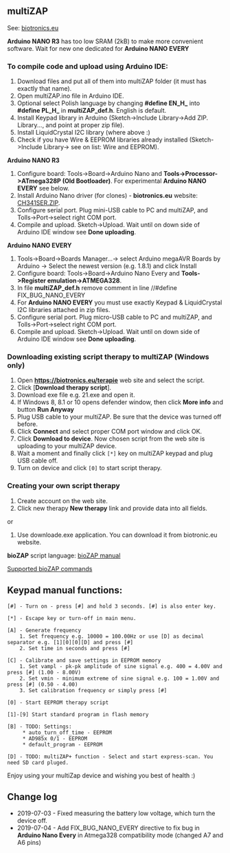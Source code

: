 ## multiZAP

See: [biotronics.eu](https://biotronics.eu)

**Arduino NANO R3** has too low SRAM (2kB) to make more convenient software. Wait for new one dedicated for **Arduino NANO EVERY**


### To compile code and upload using Arduino IDE:
1. Download files and put all of them into multiZAP folder (it must has exactly that name). 
2. Open multiZAP.ino file in Arduino IDE.
3. Optional select Polish language by changing **#define EN_H_** into **#define PL_H_** in **multiZAP_def.h**. English is default.
4. Install Keypad library in Arduino (Sketch->Include Library->Add ZIP. Library..., and point at proper zip file). 
5. Install LiquidCrystal I2C library (where above :)
6. Check if you have Wire & EEPROM libraries already installed (Sketch->Include Library-> see on list: Wire and EEPROM).

**Arduino NANO R3**
1. Configure board: Tools->Board->Arduino Nano and **Tools->Processor->ATmega328P (Old Bootloader)**. For experimental **Arduino NANO EVERY** see below.
2. Install Arduino Nano driver (for clones) - **biotronics.eu** website: [CH341SER.ZIP]( https://biotronics.eu/sites/default/files/2016-12/CH341SER.ZIP).
3. Configure serial port. Plug mini-USB cable to PC and multiZAP, and Tolls->Port->select right COM port.
4. Compile and upload. Sketch->Upload. Wait until on down side of Arduino IDE window see **Done uploading**.

**Arduino NANO EVERY**
1. Tools->Board->Boards Manager...-> select Arduino megaAVR Boards by Arduino -> Select the newest version (e.g. 1.8.1) and click Install
2. Configure board: Tools->Board->Arduino Nano Every and **Tools->Register emulation->ATMEGA328**.
3. In file **multiZAP_def.h** remove comment in line //#define FIX_BUG_NANO_EVERY
4. For **Arduino NANO EVERY** you must use exactly Keypad & LiquidCrystal I2C libraries attached in zip files.
5. Configure serial port. Plug micro-USB cable to PC and multiZAP, and Tolls->Port->select right COM port.
6. Compile and upload. Sketch->Upload. Wait until on down side of Arduino IDE window see **Done uploading**.


### Downloading existing script therapy to multiZAP (Windows only)
1. Open **https://biotronics.eu/terapie** web site and select the script.
2. Click [**Download therapy script**].
3. Download exe file e.g. 21.exe and open it.
4. If Windows 8, 8.1 or 10 opens defender window, then click **More info** and button **Run Anyway**
5. Plug USB cable to your multiZAP. Be sure that the device was turned off before.
6. Click **Connect** and select proper COM port window and click OK.
7. Click **Download to device**. Now chosen script from the web site is uploading to your multiZAP device. 
8. Wait a moment and finally click ``[*]`` key on multiZAP keypad and plug USB cable off.
9. Turn on device and click ``[0]`` to start script therapy.

### Creating your own script therapy
1. Create account on the web site.
2. Click new therapy **New therapy** link and provide data into all fields.


or 
1. Use downloade.exe application. You can download it from biotronic.eu website.


**bioZAP** script language: [bioZAP manual](https://github.com/biotronika/documentation/blob/master/bioZAP/bioZAP.pdf)

[Supported bioZAP commands](https://github.com/biotronika/multiZAP/wiki)

## Keypad manual functions:
 
```
[#] - Turn on - press [#] and hold 3 seconds. [#] is also enter key.

[*] - Escape key or turn-off in main menu.

[A] - Generate frequency 
	1. Set frequency e.g. 10000 = 100.00Hz or use [D] as decimal separator e.g. [1][0][0][D] and press [#]
	2. Set time in seconds and press [#]

[C] - Calibrate and save settings in EEPROM memory
	1. Set vampl - pk-pk amplitude of sine signal e.g. 400 = 4.00V and press [#] (1.00 - 8.00V)
	2. Set vmin - minimum extreme of sine signal e.g. 100 = 1.00V and press [#] (0.50 - 4.00)
	3. Set calibration frequency or simply press [#]
	
[0] - Start EEPROM therapy script

[1]-[9] Start standard program in flash memory

[B] - TODO: Settings:
	 * auto_turn_off_time - EEPROM
	 * AD985x 0/1 - EEPROM
	 * default_program - EEPROM
	 
[D] - TODO: multiZAP+ function - Select and start express-scan. You need SD card pluged.

```

Enjoy using your multiZap device and wishing you best of health :)




## Change log
* 2019-07-03 - Fixed measuring the battery low voltage, which turn the device off.
* 2019-07-04 - Add FIX_BUG_NANO_EVERY directive to fix bug in **Arduino Nano Every** in Atmega328 compatibility mode (changed A7 and A6 pins)
